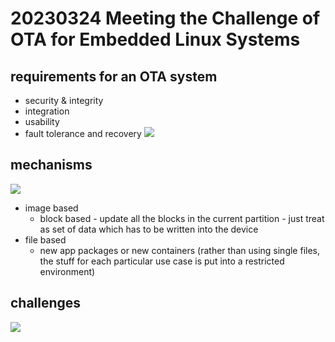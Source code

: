 # 20230324 Meeting the Challenge of OTA for Embedded Linux Systems

## requirements for an OTA system
* security & integrity
* integration
* usability
* fault tolerance and recovery
![](img000.png)

## mechanisms
![](img001.png)
* image based
  * block based - update all the blocks in the current partition - just treat as set of data which has to be written into the device
* file based
  * new app packages or new containers (rather than using single files, the stuff for each particular use case is put into a restricted environment)

## challenges
![](img002.png)

